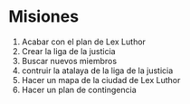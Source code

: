 # Misiones

1. Acabar con el plan de Lex Luthor
2. Crear la liga de la justicia
3. Buscar nuevos miembros
4. contruir la atalaya de la liga de la justicia
5. Hacer un mapa de la ciudad de Lex Luthor
6. Hacer un plan de contingencia


